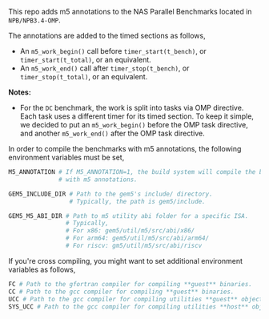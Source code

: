 This repo adds m5 annotations to the NAS Parallel Benchmarks located in
`NPB/NPB3.4-OMP`.

The annotations are added to the timed sections as follows,
- An `m5_work_begin()` call before `timer_start(t_bench)`, or
`timer_start(t_total)`, or an equivalent.
- An `m5_work_end()` call after `timer_stop(t_bench)`, or `timer_stop(t_total)`, 
or an equivalent.

**Notes:**
- For the `DC` benchmark, the work is split into tasks via OMP directive.
Each task uses a different timer for its timed section. To keep it simple,
we decided to put an `m5_work_begin()` before the OMP task directive, and
another `m5_work_end()` after the OMP task directive.

In order to compile the benchmarks with m5 annotations, the
following environment variables must be set,

```sh
M5_ANNOTATION # If M5_ANNOTATION=1, the build system will compile the binaries
              # with m5 annotations.

GEM5_INCLUDE_DIR # Path to the gem5's include/ directory.
                 # Typically, the path is gem5/include.

GEM5_M5_ABI_DIR # Path to m5 utility abi folder for a specific ISA.
                # Typically,
                # For x86: gem5/util/m5/src/abi/x86/
                # For arm64: gem5/util/m5/src/abi/arm64/
                # For riscv: gm5/util/m5/src/abi/riscv
```

If you're cross compiling, you might want to set additional environment
variables as follows,

```sh
FC # Path to the gfortran compiler for compiling **guest** binaries.
CC # Path to the gcc compiler for compiling **guest** binaries.
UCC # Path to the gcc compiler for compiling utilities **guest** objects.
SYS_UCC # Path to the gcc compiler for compiling utilities **host** objects.
```
